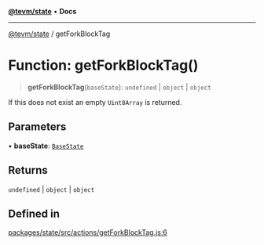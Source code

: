 [**@tevm/state**](../README.md) • **Docs**

***

[@tevm/state](../globals.md) / getForkBlockTag

# Function: getForkBlockTag()

> **getForkBlockTag**(`baseState`): `undefined` \| `object` \| `object`

If this does not exist an empty `Uint8Array` is returned.

## Parameters

• **baseState**: [`BaseState`](../type-aliases/BaseState.md)

## Returns

`undefined` \| `object` \| `object`

## Defined in

[packages/state/src/actions/getForkBlockTag.js:6](https://github.com/evmts/tevm-monorepo/blob/main/packages/state/src/actions/getForkBlockTag.js#L6)
